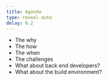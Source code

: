 ```yaml
---
title: Agenda
type: reveal-auto
delay: 0.2
---
```


* The why
* The how
* The when
* The challenges
* What about back end developers?
* What about the build environment?
